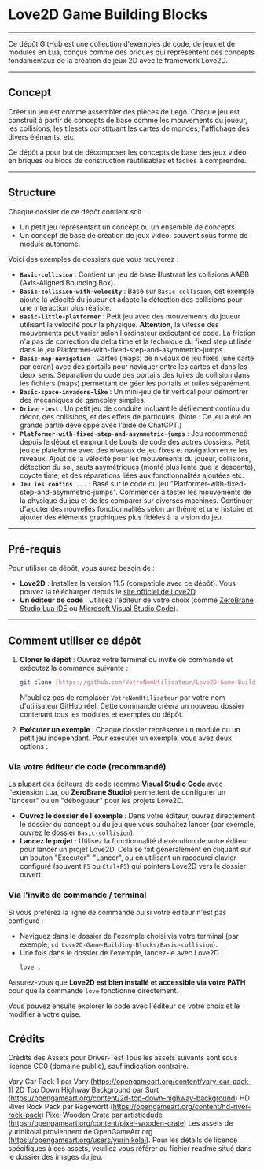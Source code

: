 # Love2D Game Building Blocks
---

Ce dépôt GitHub est une collection d'exemples de code, de jeux et de modules en Lua, conçus comme des briques qui représentent des concepts fondamentaux de la création de jeux 2D avec le framework Love2D.

---

## Concept

Créer un jeu est comme assembler des pièces de Lego. Chaque jeu est construit à partir de concepts de base comme les mouvements du joueur, les collisions, les tilesets constituant les cartes de mondes, l'affichage des divers éléments, etc.

Ce dépôt a pour but de décomposer les concepts de base des jeux vidéo en briques ou blocs de construction réutilisables et faciles à comprendre.

---

## Structure

Chaque dossier de ce dépôt contient soit :

* Un petit jeu représentant un concept ou un ensemble de concepts.
* Un concept de base de création de jeux vidéo, souvent sous forme de module autonome.

Voici des exemples de dossiers que vous trouverez :

* **`Basic-collision`** : Contient un jeu de base illustrant les collisions AABB (Axis-Aligned Bounding Box).
* **`Basic-collision-with-velocity`** : Basé sur `Basic-collision`, cet exemple ajoute la vélocité du joueur et adapte la détection des collisions pour une interaction plus réaliste.
* **`Basic-little-platformer`** : Petit jeu avec des mouvements du joueur utilisant la vélocité pour la physique. **Attention**, la vitesse des mouvements peut varier selon l'ordinateur exécutant ce code. La friction n'a pas de correction du delta time et la technique du fixed step utilisée dans le jeu Platformer-with-fixed-step-and-asymmetric-jumps.
* **`Basic-map-navigation`** : Cartes (maps) de niveaux de jeu fixes (une carte par écran) avec des portails pour naviguer entre les cartes et dans les deux sens. Séparation du code des portails des tuiles de collision dans les fichiers (maps) permettant de géer les portails et tuiles séparément. 
* **`Basic-space-invaders-like`** : Un mini-jeu de tir vertical pour démontrer des mécaniques de gameplay simples.
* **`Driver-test`** : Un petit jeu de conduite incluant le défilement continu du décor, des collisions, et des effets de particules. (Note : Ce jeu a été en grande partie développé avec l'aide de ChatGPT.)
* **`Platformer-with-fixed-step-and-asymmetric-jumps`** : Jeu recommencé depuis le début et emprunt de bouts de code des autres dossiers. Petit jeu de plateforme avec des niveaux de jeu fixes et navigation entre les niveaux. Ajout de la vélocité pour les mouvements du joueur, collisions, détection du sol, sauts asymétriques (monté plus lente que la descente), coyote time, et des réparations liées aux fonctionnalités ajoutées etc.
* **`Jeu les confins ...`** : Basé sur le code du jeu "Platformer-with-fixed-step-and-asymmetric-jumps". Commencer à tester les mouvements de la physique du jeu et de les comparer sur diverses machines. Continuer d'ajouter des nouvelles fonctionnalités selon un thème et une histoire et ajouter des éléments graphiques plus fidèles à la vision du jeu.

---

## Pré-requis

Pour utiliser ce dépôt, vous aurez besoin de :

* **Love2D** : Installez la version 11.5 (compatible avec ce dépôt). Vous pouvez la télécharger depuis le [site officiel de Love2D](https://love2d.org/).
* **Un éditeur de code** : Utilisez l'éditeur de votre choix (comme [ZeroBrane Studio Lua IDE](http://studio.zerobrane.com/) ou [Microsoft Visual Studio Code](https://code.visualstudio.com/)).

---

## Comment utiliser ce dépôt

1.  **Cloner le dépôt** :
    Ouvrez votre terminal ou invite de commande et exécutez la commande suivante :
    ```bash
    git clone [https://github.com/VotreNomUtilisateur/Love2D-Game-Building-Blocks.git](https://github.com/VotreNomUtilisateur/Love2D-Game-Building-Blocks.git)
    ```
    N'oubliez pas de remplacer `VotreNomUtilisateur` par votre nom d'utilisateur GitHub réel. Cette commande créera un nouveau dossier contenant tous les modules et exemples du dépôt.

2.  **Exécuter un exemple** :
Chaque dossier représente un module ou un petit jeu indépendant. Pour exécuter un exemple, vous avez deux options :

### Via votre éditeur de code (recommandé)

La plupart des éditeurs de code (comme **Visual Studio Code** avec l'extension Lua, ou **ZeroBrane Studio**) permettent de configurer un "lanceur" ou un "débogueur" pour les projets Love2D.

* **Ouvrez le dossier de l'exemple** : Dans votre éditeur, ouvrez directement le dossier du concept ou du jeu que vous souhaitez lancer (par exemple, ouvrez le dossier `Basic-collision`).
* **Lancez le projet** : Utilisez la fonctionnalité d'exécution de votre éditeur pour lancer un projet Love2D. Cela se fait généralement en cliquant sur un bouton "Exécuter", "Lancer", ou en utilisant un raccourci clavier configuré (souvent `F5` ou `Ctrl+F5`) qui pointera Love2D vers le dossier ouvert.

### Via l'invite de commande / terminal

Si vous préférez la ligne de commande ou si votre éditeur n'est pas configuré :

* Naviguez dans le dossier de l'exemple choisi via votre terminal (par exemple, `cd Love2D-Game-Building-Blocks/Basic-collision`).
* Une fois dans le dossier de l'exemple, lancez-le avec Love2D :
    ```bash
    love .
    ```
Assurez-vous que **Love2D est bien installé et accessible via votre PATH** pour que la commande `love` fonctionne directement.

Vous pouvez ensuite explorer le code avec l'éditeur de votre choix et le modifier à votre guise.

## Crédits
Crédits des Assets pour Driver-Test
Tous les assets suivants sont sous licence CC0 (domaine public), sauf indication contraire.

Vary Car Pack 1 par Vary (https://opengameart.org/content/vary-car-pack-1)
2D Top Down Highway Background par Surt (https://opengameart.org/content/2d-top-down-highway-background)
HD River Rock Pack par Ragewortt (https://opengameart.org/content/hd-river-rock-pack)
Pixel Wooden Crate par artisticdude (https://opengameart.org/content/pixel-wooden-crate)
Les assets de yurinikolai proviennent de OpenGameArt.org (https://opengameart.org/users/yurinikolai). 
Pour les détails de licence spécifiques à ces assets, veuillez vous référer au fichier readme situé dans 
le dossier des images du jeu.
